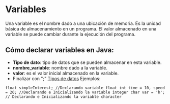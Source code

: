 # Variables

Una variable es el nombre dado a una ubicación de memoria. Es la unidad básica de almacenamiento en un programa. El valor almacenado en una variable se puede cambiar durante la ejecución del programa.

## Cómo declarar variables en Java:

- **Tipo de dato**: tipo de datos que se pueden almacenar en esta variable.
- **nombre_variable**: nombre dado a la variable.
- **valor**: es el valor inicial almacenado en la variable.
- Finalizar con ";"
[Tipos de datos](variables.png)
Ejemplos:

``
    float simpleInterest; //Declarando variable float
    int time = 10, speed = 20; //Declarando e Inicializando la variable integer
    char var = 'h'; // Declarando e Inicializando la variable character
``
